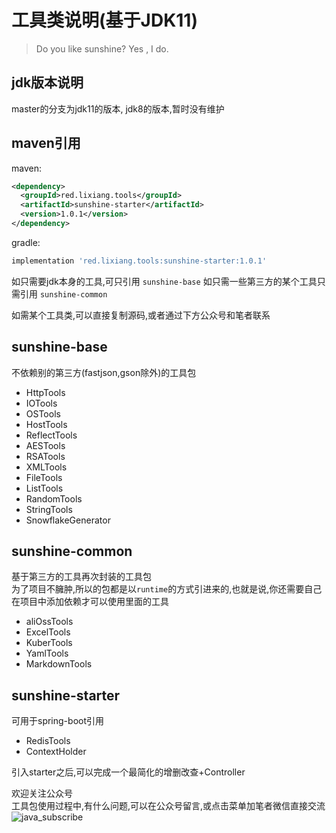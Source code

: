 # 工具类说明(基于JDK11)


> Do you like sunshine?  Yes , I do.

## jdk版本说明
master的分支为jdk11的版本, jdk8的版本,暂时没有维护

## maven引用
maven:  
```xml
<dependency>
  <groupId>red.lixiang.tools</groupId>
  <artifactId>sunshine-starter</artifactId>
  <version>1.0.1</version>
</dependency>
```

gradle:
```groovy
implementation 'red.lixiang.tools:sunshine-starter:1.0.1'
```
如只需要jdk本身的工具,可只引用 `sunshine-base`
如只需一些第三方的某个工具只需引用 `sunshine-common`

如需某个工具类,可以直接复制源码,或者通过下方公众号和笔者联系

## sunshine-base
不依赖别的第三方(fastjson,gson除外)的工具包
- HttpTools
- IOTools
- OSTools
- HostTools
- ReflectTools
- AESTools
- RSATools
- XMLTools
- FileTools
- ListTools
- RandomTools
- StringTools
- SnowflakeGenerator

## sunshine-common
基于第三方的工具再次封装的工具包  
为了项目不臃肿,所以的包都是以`runtime`的方式引进来的,也就是说,你还需要自己在项目中添加依赖才可以使用里面的工具  
- aliOssTools
- ExcelTools
- KuberTools
- YamlTools
- MarkdownTools

## sunshine-starter
可用于spring-boot引用 
- RedisTools
- ContextHolder  

引入starter之后,可以完成一个最简化的增删改查+Controller


欢迎关注公众号  
工具包使用过程中,有什么问题,可以在公众号留言,或点击菜单加笔者微信直接交流    
![java_subscribe](https://gitee.com/smeilknife/image1/raw/master/image/java_subscribe.jpg)